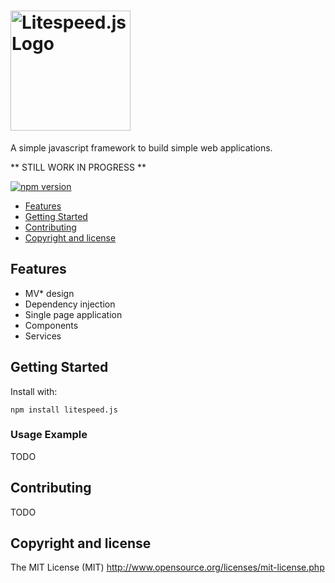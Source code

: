 # <img src="https://raw.githubusercontent.com/eldadfux/litespeed.js/master/example/images/litespeed.png" alt="Litespeed.js Logo" title="Litespeed.js Logo" width="192" />

A simple javascript framework to build simple web applications.

** STILL WORK IN PROGRESS **

[![npm version](https://badge.fury.io/js/litespeed.js.svg)](https://badge.fury.io/js/litespeed.js)

- [Features](#features)
- [Getting Started](#getting-started)
- [Contributing](#contributing)
- [Copyright and license](#copyright-and-license)

## Features

* MV* design
* Dependency injection
* Single page application
* Components
* Services

## Getting Started

Install with:

    npm install litespeed.js

### Usage Example

TODO

## Contributing

TODO

## Copyright and license

The MIT License (MIT) http://www.opensource.org/licenses/mit-license.php